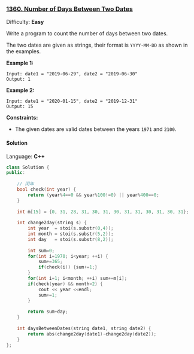 ### [1360\. Number of Days Between Two Dates](https://leetcode.com/problems/number-of-days-between-two-dates/)

Difficulty: **Easy**


Write a program to count the number of days between two dates.

The two dates are given as strings, their format is `YYYY-MM-DD` as shown in the examples.

**Example 1:**

```
Input: date1 = "2019-06-29", date2 = "2019-06-30"
Output: 1
```

**Example 2:**

```
Input: date1 = "2020-01-15", date2 = "2019-12-31"
Output: 15
```

**Constraints:**

*   The given dates are valid dates between the years `1971` and `2100`.


#### Solution

Language: **C++**

```c++
class Solution {
public:
    
    // 闰年
    bool check(int year) {
        return (year%4==0 && year%100!=0) || year%400==0;
    }
    
    int m[15] = {0, 31, 28, 31, 30, 31, 30, 31, 31, 30, 31, 30, 31};
    
    int change2day(string s) {
        int year  = stoi(s.substr(0,4));
        int month = stoi(s.substr(5,2));
        int day   = stoi(s.substr(8,2));
        
        int sum=0;
        for(int i=1970; i<year; ++i) {
            sum+=365;
            if(check(i)) {sum+=1;}
        }
        for(int i=1; i<month; ++i) sum+=m[i];
        if(check(year) && month>2) {
            cout << year <<endl;
            sum+=1;
        }
        
        return sum+day;
    }
    
    int daysBetweenDates(string date1, string date2) {
        return abs(change2day(date1)-change2day(date2));
    }
};
```